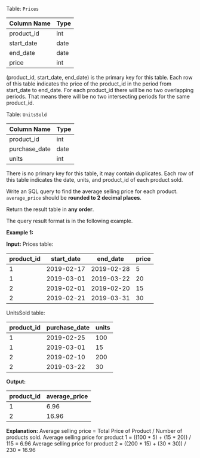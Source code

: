 ﻿
Table:  `Prices`


| Column Name   | Type    |
|-|-
| product_id    | int     |
| start_date    | date    |
| end_date      | date    |
| price         | int     |

(product_id, start_date, end_date) is the primary key for this table.
Each row of this table indicates the price of the product_id in the period from start_date to end_date.
For each product_id there will be no two overlapping periods. That means there will be no two intersecting periods for the same product_id.

Table:  `UnitsSold`


| Column Name   | Type    |
|-|-
| product_id    | int     |
| purchase_date | date    |
| units         | int     |

There is no primary key for this table, it may contain duplicates.
Each row of this table indicates the date, units, and product_id of each product sold. 

Write an SQL query to find the average selling price for each product.  `average_price`  should be  **rounded to 2 decimal places**.

Return the result table in  **any order**.

The query result format is in the following example.

**Example 1:**

**Input:** 
Prices table:

| product_id | start_date | end_date   | price  |
|-|-|-|-
| 1          | 2019-02-17 | 2019-02-28 | 5      |
| 1          | 2019-03-01 | 2019-03-22 | 20     |
| 2          | 2019-02-01 | 2019-02-20 | 15     |
| 2          | 2019-02-21 | 2019-03-31 | 30     |

UnitsSold table:

| product_id | purchase_date | units |
|-|-|-
| 1          | 2019-02-25    | 100   |
| 1          | 2019-03-01    | 15    |
| 2          | 2019-02-10    | 200   |
| 2          | 2019-03-22    | 30    |

**Output:** 

| product_id | average_price |
|-|-
| 1          | 6.96          |
| 2          | 16.96         |

**Explanation:** 
Average selling price = Total Price of Product / Number of products sold.
Average selling price for product 1 = ((100 * 5) + (15 * 20)) / 115 = 6.96
Average selling price for product 2 = ((200 * 15) + (30 * 30)) / 230 = 16.96
